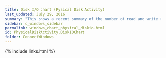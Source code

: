 ```yaml
---
title: Disk I/O chart (Pysical Disk Activity)
last_updated: July 29, 2016
summary: "This shows a recent summary of the number of read and write requests that have been sent to each physical disk."
sidebar: c_windows_sidebar
permalink: windows_chart_physical_diskio.html
id: PhysicalDiskActivity.DiskIOChart
folder: ConnectWindows
---
```





{% include links.html %}
